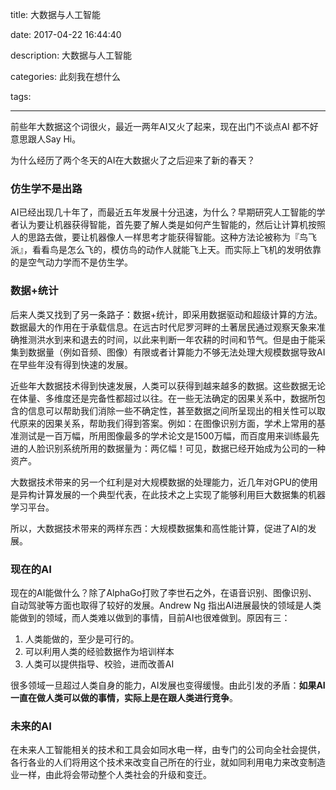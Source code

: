 title: 大数据与人工智能

date: 2017-04-22 16:44:40

description: 大数据与人工智能

categories: 此刻我在想什么

tags:

---
前些年大数据这个词很火，最近一两年AI又火了起来，现在出门不谈点AI 都不好意思跟人Say Hi。

为什么经历了两个冬天的AI在大数据火了之后迎来了新的春天？

### 仿生学不是出路
AI已经出现几十年了，而最近五年发展十分迅速，为什么？早期研究人工智能的学者认为要让机器获得智能，首先要了解人类是如何产生智能的，然后让计算机按照人的思路去做，要让机器像人一样思考才能获得智能。这种方法论被称为『鸟飞派』，看看鸟是怎么飞的，模仿鸟的动作人就能飞上天。而实际上飞机的发明依靠的是空气动力学而不是仿生学。

### 数据+统计
后来人类又找到了另一条路子：数据+统计，即采用数据驱动和超级计算的方法。数据最大的作用在于承载信息。在远古时代尼罗河畔的土著居民通过观察天象来准确推测洪水到来和退去的时间，以此来判断一年农耕的时间和节气。但是由于能采集到数据量（例如音频、图像）有限或者计算能力不够无法处理大规模数据导致AI在早些年没有得到快速的发展。

近些年大数据技术得到快速发展，人类可以获得到越来越多的数据。这些数据无论在体量、多维度还是完备性都超过以往。在一些无法确定的因果关系中，数据所包含的信息可以帮助我们消除一些不确定性，甚至数据之间所呈现出的相关性可以取代原来的因果关系，帮助我们得到答案。例如：在图像识别方面，学术上常用的基准测试是一百万幅，所用图像最多的学术论文是1500万幅，而百度用来训练最先进的人脸识别系统所用的数据量为：两亿幅！可见，数据已经开始成为公司的一种资产。

大数据技术带来的另一个红利是对大规模数据的处理能力，近几年对GPU的使用是异构计算发展的一个典型代表，在此技术之上实现了能够利用巨大数据集的机器学习平台。

所以，大数据技术带来的两样东西：大规模数据集和高性能计算，促进了AI的发展。

### 现在的AI
现在的AI能做什么？除了AlphaGo打败了李世石之外，在语音识别、图像识别、自动驾驶等方面也取得了较好的发展。Andrew Ng 指出AI进展最快的领域是人类能做到的领域，而人类难以做到的事情，目前AI也很难做到。原因有三：

1. 人类能做的，至少是可行的。
2. 可以利用人类的经验数据作为培训样本
3. 人类可以提供指导、校验，进而改善AI

很多领域一旦超过人类自身的能力，AI发展也变得缓慢。由此引发的矛盾：**如果AI一直在做人类可以做的事情，实际上是在跟人类进行竞争**。

### 未来的AI
在未来人工智能相关的技术和工具会如同水电一样，由专门的公司向全社会提供，各行各业的人们将用这个技术来改变自己所在的行业，就如同利用电力来改变制造业一样，由此将会带动整个人类社会的升级和变迁。
